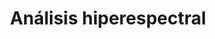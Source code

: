 ---
title: Análisis hiperespectral
parent: Módulos de la aplicación
grand_parent: Documentación de GEU
layout: default
nav_order: 4
not_ready: true
---